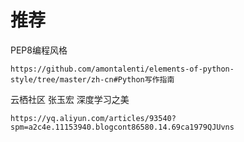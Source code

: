# 推荐

PEP8编程风格
    
    https://github.com/amontalenti/elements-of-python-style/tree/master/zh-cn#Python写作指南

云栖社区 张玉宏 深度学习之美

    https://yq.aliyun.com/articles/93540?spm=a2c4e.11153940.blogcont86580.14.69ca1979QJUvns